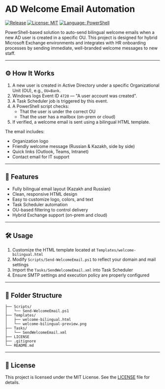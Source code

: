 # AD Welcome Email Automation
[![Release](https://img.shields.io/github/v/release/kovriginmikhail/ad-welcome-email)](https://github.com/kovriginmikhail/ad-welcome-email/releases)
[![License: MIT](https://img.shields.io/github/license/kovriginmikhail/ad-welcome-email)](LICENSE)
[![Language: PowerShell](https://img.shields.io/badge/language-PowerShell-blue)]()

PowerShell-based solution to auto-send bilingual welcome emails when a new AD user is created in a specific OU.
This project is designed for hybrid Microsoft Exchange environments and integrates with HR onboarding processes by sending immediate, well-branded welcome messages to new staff.

---

## ⚙️ How It Works

1. A new user is created in Active Directory under a specific Organizational Unit (OU), e.g., `OU=Bank`.
2. Windows logs Event ID `4720` — "A user account was created".
3. A Task Scheduler job is triggered by this event.
4. A PowerShell script checks:
   - That the user is under the correct OU
   - That the user has a mailbox (on-prem or cloud)
5. If verified, a welcome email is sent using a bilingual HTML template.

The email includes:
- Organization logo
- Friendly welcome message (Russian & Kazakh, side by side)
- Quick links (Outlook, Teams, Intranet)
- Contact email for IT support

---

## 🚀 Features

- Fully bilingual email layout (Kazakh and Russian)
- Clean, responsive HTML design
- Easy to customize logo, colors, and text
- Task Scheduler automation
- OU-based filtering to control delivery
- Hybrid Exchange support (on-prem and cloud)

---

## 🛠️ Usage

1. Customize the HTML template located at `Templates/welcome-bilingual.html`
2. Modify `Scripts/Send-WelcomeEmail.ps1` to reflect your domain and mail settings
3. Import the `Tasks/SendWelcomeEmail.xml` into Task Scheduler
4. Ensure SMTP settings and execution policy are properly configured

---

## 📁 Folder Structure

```
├── Scripts/
│   └── Send-WelcomeEmail.ps1
├── Templates/
│   ├── welcome-bilingual.html
│   └── welcome-bilingual-preview.png
├── Tasks/
│   └── SendWelcomeEmail.xml
├── LICENSE
├── .gitignore
└── README.md
```

---

## 📄 License

This project is licensed under the MIT License. See the [LICENSE](./LICENSE) file for details.
